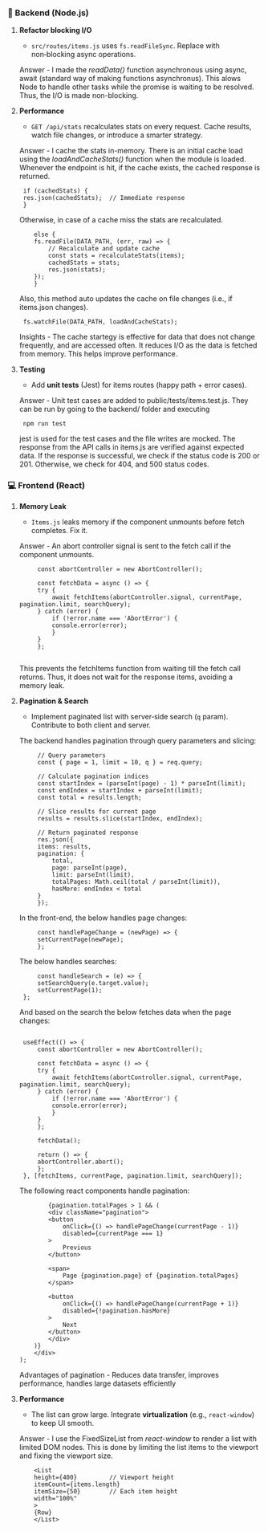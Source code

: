 ### 🔧 Backend (Node.js)

1. **Refactor blocking I/O** 
    - `src/routes/items.js` uses `fs.readFileSync`. Replace with non‑blocking async operations.

    Answer - I made the *readData()* function asynchronous using async, await (standard way of making functions asynchronus). This alows Node to handle other tasks while the promise is waiting to be resolved. Thus, the I/O is made non-blocking.

2. **Performance**  
   - `GET /api/stats` recalculates stats on every request. Cache results, watch file changes, or introduce a smarter strategy.

   Answer -  I cache the stats in-memory. There is an initial cache load using the *loadAndCacheStats()* function when the module is loaded. Whenever the endpoint is hit, if the cache exists, the cached response is returned.
   ```
    if (cachedStats) {
    res.json(cachedStats);  // Immediate response
    }
   ```  
   Otherwise, in case of a cache miss the stats are recalculated.
    ```
        else {
        fs.readFile(DATA_PATH, (err, raw) => {
            // Recalculate and update cache
            const stats = recalculateStats(items);
            cachedStats = stats;
            res.json(stats);
        });
        }
    ```
   Also, this method auto updates the cache on file changes (i.e., if items.json changes).
   ```
    fs.watchFile(DATA_PATH, loadAndCacheStats);
   ```

   Insights - The cache startegy is effective for data that does not change frequently, and are accessed often. It reduces I/O as the data is fetched from memory. This helps improve performance.

3. **Testing**  
   - Add **unit tests** (Jest) for items routes (happy path + error cases).

   Answer - Unit test cases are added to public/tests/items.test.js. They can be run by going to the backend/ folder and executing
   ```
    npm run test
   ```
   jest is used for the test cases and the file writes are mocked. The response from the API calls in items.js are verified against expected data. If the response is successful, we check if the status code is 200 or 201. Otherwise, we check for 404, and 500 status codes.

### 💻 Frontend (React)

1. **Memory Leak**  
   - `Items.js` leaks memory if the component unmounts before fetch completes. Fix it.

   Answer - An abort controller signal is sent to the fetch call if the component unmounts.
   ```
        const abortController = new AbortController();

        const fetchData = async () => {
        try {
            await fetchItems(abortController.signal, currentPage, pagination.limit, searchQuery);
        } catch (error) {
            if (!error.name === 'AbortError') {
            console.error(error);
            }
        }
        };
  
   ```

    This prevents the fetchItems function from waiting till the fetch call returns. Thus, it does not wait for the response items, avoiding a memory leak.

2. **Pagination & Search**  
   - Implement paginated list with server‑side search (`q` param). Contribute to both client and server.

   The backend handles pagination through query parameters and slicing:
   ```
        // Query parameters
        const { page = 1, limit = 10, q } = req.query;

        // Calculate pagination indices
        const startIndex = (parseInt(page) - 1) * parseInt(limit);
        const endIndex = startIndex + parseInt(limit);
        const total = results.length;

        // Slice results for current page
        results = results.slice(startIndex, endIndex);

        // Return paginated response
        res.json({
        items: results,
        pagination: {
            total,
            page: parseInt(page),
            limit: parseInt(limit),
            totalPages: Math.ceil(total / parseInt(limit)),
            hasMore: endIndex < total
        }
        });

   ```

   In the front-end, the below handles page changes:

   ```
        const handlePageChange = (newPage) => {
        setCurrentPage(newPage);
        };

   ```

   The below handles searches:
   ```
        const handleSearch = (e) => {
        setSearchQuery(e.target.value);
        setCurrentPage(1);
    };

   ```
   
   And based on the search the below fetches data when the page changes:

   ```
   
    useEffect(() => {
        const abortController = new AbortController();

        const fetchData = async () => {
        try {
            await fetchItems(abortController.signal, currentPage, pagination.limit, searchQuery);
        } catch (error) {
            if (!error.name === 'AbortError') {
            console.error(error);
            }
        }
        };

        fetchData();

        return () => {
        abortController.abort();
        };
    }, [fetchItems, currentPage, pagination.limit, searchQuery]);

    ```
    The following react components handle pagination:

    ```
            {pagination.totalPages > 1 && (
            <div className="pagination">
            <button
                onClick={() => handlePageChange(currentPage - 1)}
                disabled={currentPage === 1}
            >
                Previous
            </button>
            
            <span>
                Page {pagination.page} of {pagination.totalPages}
            </span>

            <button
                onClick={() => handlePageChange(currentPage + 1)}
                disabled={!pagination.hasMore}
            >
                Next
            </button>
            </div>
        )}
        </div>
    );

    ```

    Advantages of pagination - Reduces data transfer, improves performance, handles large datasets efficiently

3. **Performance**  
   - The list can grow large. Integrate **virtualization** (e.g., `react-window`) to keep UI smooth.

    Answer - I use the FixedSizeList from *react-window* to render a list with limited DOM nodes. This is done by limiting the list items to the viewport and fixing the viewport size.
    ```
        <List
        height={400}         // Viewport height
        itemCount={items.length}
        itemSize={50}        // Each item height
        width="100%"
        >
        {Row}
        </List>
    ```
